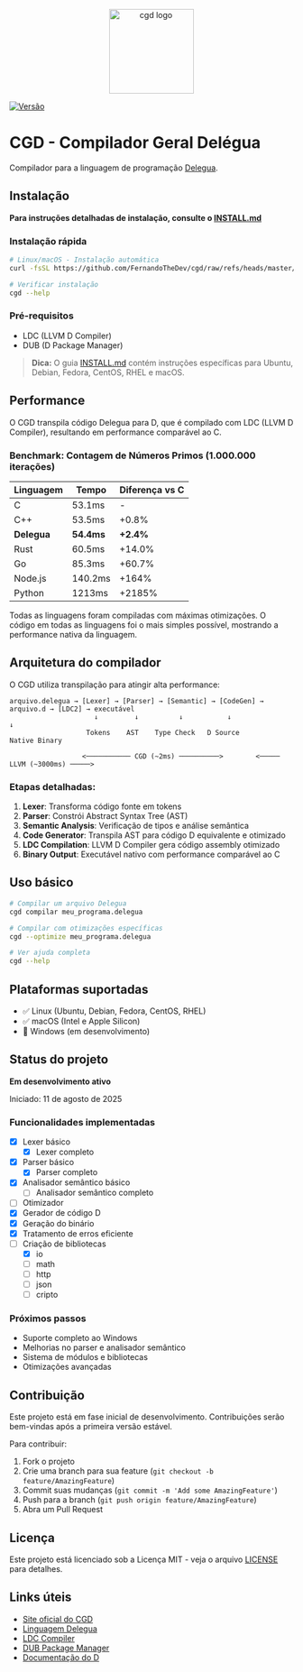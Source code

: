 <p align="center">
  <img src="docs/assets/logo.png" width="150" alt="cgd logo"/>
</p>

[![Versão](https://img.shields.io/badge/versão-v0.0.5-blue.svg)](https://github.com/fernandothedev/cgd)

# CGD - Compilador Geral Delégua

Compilador para a linguagem de programação [Delegua](https://github.com/DesignLiquido/delegua).

## Instalação

**Para instruções detalhadas de instalação, consulte o [INSTALL.md](INSTALL.md)**

### Instalação rápida

```bash
# Linux/macOS - Instalação automática
curl -fsSL https://github.com/FernandoTheDev/cgd/raw/refs/heads/master/install.sh | sh

# Verificar instalação
cgd --help
```

### Pré-requisitos

- LDC (LLVM D Compiler)
- DUB (D Package Manager)

> **Dica:** O guia [INSTALL.md](INSTALL.md) contém instruções específicas para Ubuntu, Debian, Fedora, CentOS, RHEL e macOS.

## Performance

O CGD transpila código Delegua para D, que é compilado com LDC (LLVM D Compiler), resultando em performance comparável ao C.

### Benchmark: Contagem de Números Primos (1.000.000 iterações)

| Linguagem | Tempo | Diferença vs C |
|-----------|-------|----------------|
| C         | 53.1ms | - |
| C++       | 53.5ms | +0.8% |
| **Delegua** | **54.4ms** | **+2.4%** |
| Rust      | 60.5ms | +14.0% |
| Go        | 85.3ms | +60.7% |
| Node.js   | 140.2ms | +164% |
| Python    | 1213ms | +2185% |

Todas as linguagens foram compiladas com máximas otimizações. O código em todas as linguagens foi o mais simples possível, mostrando a performance nativa da linguagem.

## Arquitetura do compilador

O CGD utiliza transpilação para atingir alta performance:

```
arquivo.delegua → [Lexer] → [Parser] → [Semantic] → [CodeGen] → arquivo.d → [LDC2] → executável
                     ↓         ↓          ↓           ↓                        ↓
                   Tokens    AST    Type Check   D Source                 Native Binary
                            
                  <─────────── CGD (~2ms) ──────────>        <───── LLVM (~3000ms) ─────>
```

### Etapas detalhadas:

1. **Lexer**: Transforma código fonte em tokens
2. **Parser**: Constrói Abstract Syntax Tree (AST) 
3. **Semantic Analysis**: Verificação de tipos e análise semântica
4. **Code Generator**: Transpila AST para código D equivalente e otimizado
5. **LDC Compilation**: LLVM D Compiler gera código assembly otimizado
6. **Binary Output**: Executável nativo com performance comparável ao C

## Uso básico

```bash
# Compilar um arquivo Delegua
cgd compilar meu_programa.delegua

# Compilar com otimizações específicas
cgd --optimize meu_programa.delegua

# Ver ajuda completa
cgd --help
```

## Plataformas suportadas

- ✅ Linux (Ubuntu, Debian, Fedora, CentOS, RHEL)
- ✅ macOS (Intel e Apple Silicon)
- 🚧 Windows (em desenvolvimento)

## Status do projeto

**Em desenvolvimento ativo**

Iniciado: 11 de agosto de 2025

### Funcionalidades implementadas

- [X] Lexer básico
  - [X] Lexer completo
- [X] Parser básico
  - [X] Parser completo
- [X] Analisador semântico básico
  - [ ] Analisador semântico completo
- [ ] Otimizador
- [X] Gerador de código D
- [X] Geração do binário
- [X] Tratamento de erros eficiente
- [ ] Criação de bibliotecas
  - [X] io
  - [ ] math
  - [ ] http
  - [ ] json
  - [ ] cripto

### Próximos passos

- Suporte completo ao Windows
- Melhorias no parser e analisador semântico
- Sistema de módulos e bibliotecas
- Otimizações avançadas

## Contribuição

Este projeto está em fase inicial de desenvolvimento. Contribuições serão bem-vindas após a primeira versão estável.

Para contribuir:

1. Fork o projeto
2. Crie uma branch para sua feature (`git checkout -b feature/AmazingFeature`)
3. Commit suas mudanças (`git commit -m 'Add some AmazingFeature'`)
4. Push para a branch (`git push origin feature/AmazingFeature`)
5. Abra um Pull Request

## Licença

Este projeto está licenciado sob a Licença MIT - veja o arquivo [LICENSE](LICENSE) para detalhes.

## Links úteis

- [Site oficial do CGD](https://fernandothedev.github.io/cgd/)
- [Linguagem Delegua](https://github.com/DesignLiquido/delegua)
- [LDC Compiler](https://github.com/ldc-developers/ldc)
- [DUB Package Manager](https://dub.pm/)
- [Documentação do D](https://dlang.org/)
